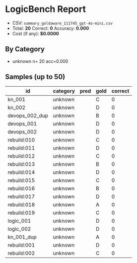 # LogicBench Report

- CSV: `summary_goldaware_111745_gpt-4o-mini.csv`
- Total: **20**  Correct: **0**  Accuracy: **0.000**
- Cost (if any): **$0.0000**

## By Category
- unknown      n= 20 acc=0.000

## Samples (up to 50)

id | category | pred | gold | correct
---|---|---|---|---
kn_001 | unknown |  | C | 0
kn_002 | unknown |  | D | 0
devops_002_dup | unknown |  | B | 0
devops_001 | unknown |  | D | 0
devops_002 | unknown |  | D | 0
rebuild:010 | unknown |  | C | 0
rebuild:011 | unknown |  | D | 0
rebuild:012 | unknown |  | C | 0
rebuild:013 | unknown |  | B | 0
rebuild:014 | unknown |  | D | 0
rebuild:015 | unknown |  | C | 0
rebuild:016 | unknown |  | B | 0
rebuild:017 | unknown |  | D | 0
rebuild:018 | unknown |  | A | 0
rebuild:019 | unknown |  | C | 0
logic_001 | unknown |  | D | 0
logic_002 | unknown |  | D | 0
kn_001_dup | unknown |  | A | 0
rebuild:001 | unknown |  | D | 0
rebuild:002 | unknown |  | C | 0
